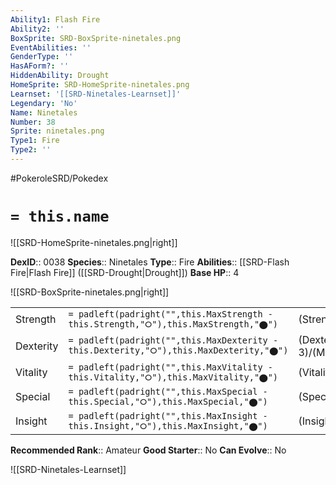 ```yaml
---
Ability1: Flash Fire
Ability2: ''
BoxSprite: SRD-BoxSprite-ninetales.png
EventAbilities: ''
GenderType: ''
HasAForm?: ''
HiddenAbility: Drought
HomeSprite: SRD-HomeSprite-ninetales.png
Learnset: '[[SRD-Ninetales-Learnset]]'
Legendary: 'No'
Name: Ninetales
Number: 38
Sprite: ninetales.png
Type1: Fire
Type2: ''
---
```


#PokeroleSRD/Pokedex

# `= this.name`

![[SRD-HomeSprite-ninetales.png|right]]

**DexID**:: 0038
**Species**:: Ninetales
**Type**:: Fire
**Abilities**:: [[SRD-Flash Fire|Flash Fire]] ([[SRD-Drought|Drought]])
**Base HP**:: 4

![[SRD-BoxSprite-ninetales.png|right]]

|           |                                                                                        |                                          |
| --------- | -------------------------------------------------------------------------------------- | ---------------------------------------- |
| Strength  | `= padleft(padright("",this.MaxStrength - this.Strength,"⭘"),this.MaxStrength,"⬤")`    | (Strength::2)/(MaxStrength::5)   |
| Dexterity | `= padleft(padright("",this.MaxDexterity - this.Dexterity,"⭘"),this.MaxDexterity,"⬤")` | (Dexterity:: 3)/(MaxDexterity::6) |
| Vitality  | `= padleft(padright("",this.MaxVitality - this.Vitality,"⭘"),this.MaxVitality,"⬤")`    | (Vitality::2)/(MaxVitality::5)   |
| Special   | `= padleft(padright("",this.MaxSpecial - this.Special,"⭘"),this.MaxSpecial,"⬤")`       | (Special::2)/(MaxSpecial::5)     |
| Insight   | `= padleft(padright("",this.MaxInsight - this.Insight,"⭘"),this.MaxInsight,"⬤")`       | (Insight::3)/(MaxInsight::6)     |

**Recommended Rank**:: Amateur
**Good Starter**:: No
**Can Evolve**:: No

![[SRD-Ninetales-Learnset]]